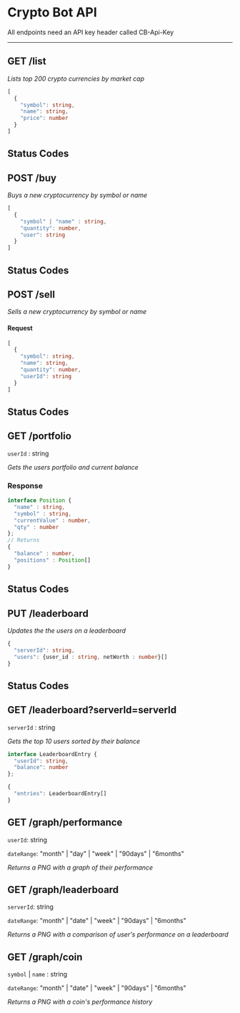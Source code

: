 # Crypto Bot API

All endpoints need an API key header called CB-Api-Key

---
## GET /list
*Lists top 200 crypto currencies by market cap*
```ts
[
  {
    "symbol": string,
    "name": string,
    "price": number
  }
]
```
Status Codes
---

## POST /buy
*Buys a new cryptocurrency by symbol or name*
```ts
[
  {
    "symbol" | "name" : string,
    "quantity": number,
    "user": string
  }
]
```
Status Codes
---

## POST /sell
*Sells a new cryptocurrency by symbol or name*

#### Request
```ts
[
  {
    "symbol": string,
    "name": string,
    "quantity": number,
    "userId": string
  }
]
```
Status Codes
---

## GET /portfolio
`userId` : string

*Gets the users portfolio and current balance*
### Response
```ts
interface Position {
  "name" : string,
  "symbol" : string,
  "currentValue" : number,
  "qty" : number
};
// Returns
{
  "balance" : number,
  "positions" : Position[]
}
```
Status Codes 
---

## PUT /leaderboard

*Updates the the users on a leaderboard*

```ts 
{
  "serverId": string,
  "users": {user_id : string, netWorth : number}[]
}
```
Status Codes
---

## GET /leaderboard?serverId=serverId
`serverId` : string

*Gets the top 10 users sorted by their balance*

```ts 
interface LeaderboardEntry {
  "userId": string,
  "balance": number
};

{
  "entries": LeaderboardEntry[]
}
```

## GET /graph/performance
`userId`: string

`dateRange`: "month" | "day" | "week" | "90days" | "6months"

*Returns a PNG with a graph of their performance*

## GET /graph/leaderboard
`serverId`: string

`dateRange`: "month" | "date" | "week" | "90days" | "6months"

*Returns a PNG with a comparison of user's performance on a leaderboard*

## GET /graph/coin
`symbol` | `name` : string

`dateRange`: "month" | "date" | "week" | "90days" | "6months"

*Returns a PNG with a coin's performance history*